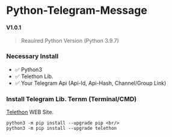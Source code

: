# Python-Telegram-Message 
#### V1.0.1


> Reauired Python Version (Python 3.9.7)


### Necessary Install

 - :white_check_mark: Python3
 - :white_check_mark: Telethon Lib.
 - :white_check_mark: Your Telegram Api (Api-Id, Api-Hash, Channel/Group Link)



### Install Telegram Lib. Ternm (Terminal/CMD)

[Telethon](https://docs.telethon.dev/en/latest/basic/installation.html) WEB Site.

```
python3 -m pip install --upgrade pip <br/>
python3 -m pip install --upgrade telethon
```


